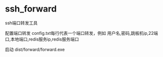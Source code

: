 # ssh_forward
ssh端口转发工具

配置端口转发
config.txt每行代表一个端口转发，例如
用户名,密码,跳板机ip,22端口,本地端口,redis服务ip,redis服务端口

启动
dist/forward/forward.exe